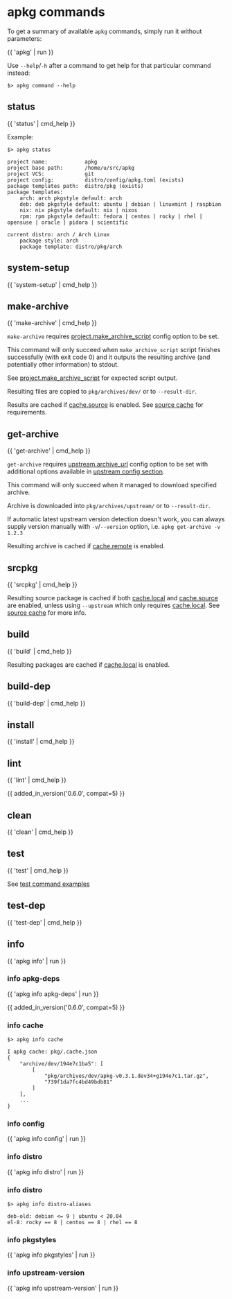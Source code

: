 # apkg commands

To get a summary of available `apkg` commands, simply run it without parameters:

{{ 'apkg' | run }}

Use `--help`/`-h` after a command to get help for that particular command instead:

```
$> apkg command --help
```

## status

{{ 'status' | cmd_help }}

Example:

```
$> apkg status

project name:            apkg
project base path:       /home/u/src/apkg
project VCS:             git
project config:          distro/config/apkg.toml (exists)
package templates path:  distro/pkg (exists)
package templates:
    arch: arch pkgstyle default: arch
    deb: deb pkgstyle default: ubuntu | debian | linuxmint | raspbian
    nix: nix pkgstyle default: nix | nixos
    rpm: rpm pkgstyle default: fedora | centos | rocky | rhel | opensuse | oracle | pidora | scientific

current distro: arch / Arch Linux
    package style: arch
    package template: distro/pkg/arch
```


## system-setup

{{ 'system-setup' | cmd_help }}


## make-archive

{{ 'make-archive' | cmd_help }}

`make-archive` requires
[project.make_archive_script](config.md#projectmake_archive_script)
config option to be set.

This command will only succeed when `make_archive_script` script finishes
successfully (with exit code 0) and it outputs the resulting archive (and
potentially other information) to stdout.

See
[project.make_archive_script](config.md#projectmake_archive_script)
for expected script output.

Resulting files are copied to `pkg/archives/dev/` or to `--result-dir`.

Results are cached if [cache.source](config.md#cachesource) is enabled. See
[source cache](cache.md#source-cache) for requirements.


## get-archive

{{ 'get-archive' | cmd_help }}

`get-archive` requires
[upstream.archive_url](config.md#upstreamarchive_url)
config option to be set with additional options available in
[upstream config section](config.md#upstream).

This command will only succeed when it managed to download specified archive.

Archive is downloaded into `pkg/archives/upstream/` or to `--result-dir`.

If automatic latest upstream version detection doesn't work,
you can always supply version manually with `-v`/`--version` option,
i.e. `apkg get-archive -v 1.2.3`

Resulting archive is cached if [cache.remote](config.md#cacheremote)
is enabled.


## srcpkg

{{ 'srcpkg' | cmd_help }}

Resulting source package is cached if both [cache.local](config.md#cachelocal) and
[cache.source](config.md#cachesources) are enabled, unless using `--upstream`
which only requires [cache.local](config.md#cachelocal).
See [source cache](cache.md#source-cache) for more info.

## build

{{ 'build' | cmd_help }}

Resulting packages are cached if [cache.local](config.md#cachelocal) is enabled.

## build-dep

{{ 'build-dep' | cmd_help }}


## install

{{ 'install' | cmd_help }}


## lint

{{ 'lint' | cmd_help }}

{{ added_in_version('0.6.0', compat=5) }}


## clean

{{ 'clean' | cmd_help }}


## test

{{ 'test' | cmd_help }}

See [test command examples](test.md#test-command-examples)


## test-dep

{{ 'test-dep' | cmd_help }}


## info

{{ 'apkg info' | run }}


### info apkg-deps

{{ 'apkg info apkg-deps' | run }}

{{ added_in_version('0.6.0', compat=5) }}

### info cache

```
$> apkg info cache

I apkg cache: pkg/.cache.json
{
    "archive/dev/194e7c1ba5": [
        [
            "pkg/archives/dev/apkg-v0.3.1.dev34+g194e7c1.tar.gz",
            "739f1da7fc4bd49bdb81"
        ]
    ],
    ...
}
```

### info config

{{ 'apkg info config' | run }}

### info distro

{{ 'apkg info distro' | run }}

### info distro

```
$> apkg info distro-aliases

deb-old: debian <= 9 | ubuntu < 20.04
el-8: rocky == 8 | centos == 8 | rhel == 8
```

### info pkgstyles

{{ 'apkg info pkgstyles' | run }}

### info upstream-version

{{ 'apkg info upstream-version' | run }}
